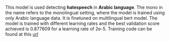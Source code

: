 This model is used detecting **hatespeech** in **Arabic language**. The mono in the name refers to the monolingual setting, where the model is trained using only Arabic language data. It is finetuned on multilingual bert model.
The model is trained with different learning rates and the best validation score achieved is 0.877609 for a learning rate of 2e-5. Training code can be found at this [url](https://github.com/punyajoy/DE-LIMIT)
